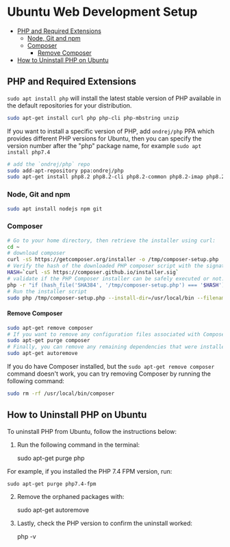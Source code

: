 # Ubuntu Web Development Setup

<!-- MarkdownTOC -->

- [PHP and Required Extensions](#php-and-required-extensions)
    - [Node, Git and npm](#node-git-and-npm)
    - [Composer](#composer)
        - [Remove Composer](#remove-composer)
- [How to Uninstall PHP on Ubuntu](#how-to-uninstall-php-on-ubuntu)

<!-- /MarkdownTOC -->

<a id="php-and-required-extensions"></a>
## PHP and Required Extensions

`sudo apt install php` will install the latest stable version of PHP available in the default repositories for your distribution.

```bash
sudo apt-get install curl php php-cli php-mbstring unzip
```

If you want to install a specific version of PHP, add `ondrej/php` PPA which provides different PHP versions for Ubuntu, then you can specify the version number after the "php" package name, for example `sudo apt install php7.4`

<!-- 2. If you are using apache2, you are advised to add ppa:ondrej/apache2 -->
<!-- 3. If you are using nginx, you are advised to add ppa:ondrej/nginx-mainline or ppa:ondrej/nginx -->

```bash
# add the `ondrej/php` repo
sudo add-apt-repository ppa:ondrej/php
sudo apt-get install php8.2 php8.2-cli php8.2-common php8.2-imap php8.2-redis php8.2-snmp php8.2-xml php8.2-zip php8.2-mbstring php8.2-curl php8.2-mysql
```

<a id="node-git-and-npm"></a>
### Node, Git and npm

```bash
sudo apt install nodejs npm git
```

<a id="composer"></a>
### Composer

```bash
# Go to your home directory, then retrieve the installer using curl:
cd ~
# download composer
curl -sS https://getcomposer.org/installer -o /tmp/composer-setup.php
# Verify the hash of the downloaded PHP composer script with the signatures at the official page:
HASH=`curl -sS https://composer.github.io/installer.sig`
# validate if the PHP Composer installer can be safely executed or not:
php -r "if (hash_file('SHA384', '/tmp/composer-setup.php') === '$HASH') { echo 'Installer verified'; } else { echo 'Installer corrupt'; unlink('composer-setup.php'); } echo PHP_EOL;"
# Run the installer script
sudo php /tmp/composer-setup.php --install-dir=/usr/local/bin --filename=composer
```

<a id="remove-composer"></a>
#### Remove Composer

```bash
sudo apt-get remove composer
# If you want to remove any configuration files associated with Composer
sudo apt-get purge composer
# Finally, you can remove any remaining dependencies that were installed along with Composer
sudo apt-get autoremove
```

If you do have Composer installed, but the `sudo apt-get remove composer` command doesn't work, you can try removing Composer by running the following command:

```bash
sudo rm -rf /usr/local/bin/composer
```

<a id="how-to-uninstall-php-on-ubuntu"></a>
## How to Uninstall PHP on Ubuntu

To uninstall PHP from Ubuntu, follow the instructions below:

1. Run the following command in the terminal:

    sudo apt-get purge php<version>

For example, if you installed the PHP 7.4 FPM version, run:

    sudo apt-get purge php7.4-fpm

2. Remove the orphaned packages with:

    sudo apt-get autoremove

3. Lastly, check the PHP version to confirm the uninstall worked:

    php -v

